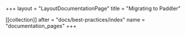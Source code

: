 +++
layout = "LayoutDocumentationPage"
title = "Migrating to Paddler"

[[collection]]
after = "docs/best-practices/index"
name = "documentation_pages"
+++
